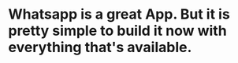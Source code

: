 # Whatsapp is a great App. But it is pretty simple to build it now with everything that's available. 

